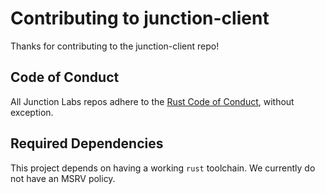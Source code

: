 # Contributing to junction-client

Thanks for contributing to the junction-client repo!

## Code of Conduct

All Junction Labs repos adhere to the [Rust Code of Conduct][coc], without exception.

[coc]: https://www.rust-lang.org/policies/code-of-conduct

## Required Dependencies

This project depends on having a working `rust` toolchain. We currently do not have an
MSRV policy.
